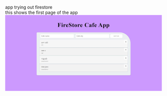 app trying out firestore\
this shows the first page of the app\
<img src="screenshotOfApp.JPG" alt="screenshotOfApp">
